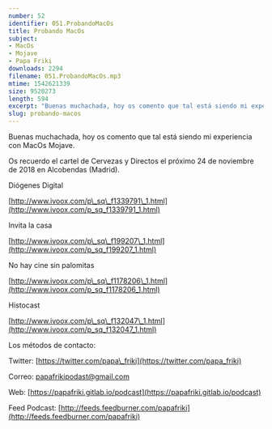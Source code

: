 ```yaml
---
number: 52
identifier: 051.ProbandoMacOs
title: Probando MacOs
subject:
- MacOs
- Mojave
- Papa Friki
downloads: 2294
filename: 051.ProbandoMacOs.mp3
mtime: 1542621339
size: 9520273
length: 594
excerpt: "Buenas muchachada, hoy os comento que tal está siendo mi experiencia con MacOs Mojave.\n\nOs recuerdo el cartel de Cervezas y Directos el próximo 24 de noviembre de 2018 en Alcobendas (Madrid). \n\nDiógenes Digital\n\n[http://www.ivoox.com/p\\_sq\\_f1339791\\_1.html](http://www.ivoox.com/p_sq_f1339791_1.html)  \n\nInvita la casa  \n\n[http://www.ivoox.com/p\\_sq\\_f199207\\_1.html](http://www.ivoox.com/p_sq_f199207_1.html)  \n\nNo hay cine sin palomitas  \n\n[http://www.ivoox.com/p\\_sq\\_f1178206\\_1.html](http://www.ivoox.com/p_sq_f1178206_1.html)  \n\nHistocast  \n\n[http://www.ivoox.com/p\\_sq\\_f132047\\_1.html](http://www.ivoox.com/p_sq_f132047_1"
slug: probando-macos
---
```

Buenas muchachada, hoy os comento que tal está siendo mi experiencia con MacOs Mojave.

Os recuerdo el cartel de Cervezas y Directos el próximo 24 de noviembre de 2018 en Alcobendas (Madrid). 

Diógenes Digital

[http://www.ivoox.com/p\_sq\_f1339791\_1.html](http://www.ivoox.com/p_sq_f1339791_1.html)  

Invita la casa  

[http://www.ivoox.com/p\_sq\_f199207\_1.html](http://www.ivoox.com/p_sq_f199207_1.html)  

No hay cine sin palomitas  

[http://www.ivoox.com/p\_sq\_f1178206\_1.html](http://www.ivoox.com/p_sq_f1178206_1.html)  

Histocast  

[http://www.ivoox.com/p\_sq\_f132047\_1.html](http://www.ivoox.com/p_sq_f132047_1.html)  

Los métodos de contacto:  

Twitter: [https://twitter.com/papa\_friki](https://twitter.com/papa_friki)

Correo: [papafrikipodast@gmail.com](https://archive.org/details/papafrikipodast@gmail.com)

Web: [https://papafriki.gitlab.io/podcast](https://papafriki.gitlab.io/podcast)

Feed Podcast: [http://feeds.feedburner.com/papafriki](http://feeds.feedburner.com/papafriki)